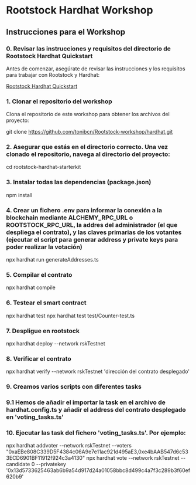 # Rootstock Hardhat Workshop

## Instrucciones para el Workshop

### 0. Revisar las instrucciones y requisitos del directorio de Rootstock Hardhat Quickstart

Antes de comenzar, asegúrate de revisar las instrucciones y los requisitos para trabajar con Rootstock y Hardhat:

[Rootstock Hardhat Quickstart](https://dev.rootstock.io/developers/quickstart/hardhat/)

### 1. Clonar el repositorio del workshop

Clona el repositorio de este workshop para obtener los archivos del proyecto:

git clone https://github.com/tonibcn/Rootstock-workshop/hardhat.git

### 2. Asegurar que estás en el directorio correcto. Una vez clonado el repositorio, navega al directorio del proyecto:

cd rootstock-hardhat-starterkit

### 3. Instalar todas las dependencias (package.json)

npm install

### 4. Crear un fichero .env para informar la conexión a la blockchain mediante ALCHEMY_RPC_URL o ROOTSTOCK_RPC_URL, la addres del administrador (el que despliega el contrato), y las claves primarias de los votantes (ejecutar el script para generar address y private keys para poder realizar la votación)

npx hardhat run generateAddresses.ts

### 5. Compilar el contrato
npx hardhat compile

### 6. Testear el smart contract
npx hardhat test
npx hardhat test test/Counter-test.ts

### 7. Despligue en rootstock
npx hardhat deploy --network rskTestnet

### 8. Verificar el contrato
npx hardhat verify --network rskTestnet 'dirección del contrato desplegado'

### 9. Creamos varios scripts con diferentes tasks
### 9.1 Hemos de añadir el importar la task en el archivo de hardhat.config.ts y añadir el address del contrato desplegado en 'voting_tasks.ts'

### 10. Ejecutar las task del fichero 'voting_tasks.ts'. Por ejemplo:
npx hardhat addvoter --network rskTestnet --voters "0xaEBe808C339D5F4384c06A9e7e11ac921d495aE3,0xe4bAAB547d6c533ECD6901BF11912f924c3a4130"
npx hardhat vote --network rskTestnet --candidate 0 --privatekey '0x13d5733625463ab6b9a54d917d24a01058bbc8d499c4a7f3c289b3f60ef620b9' 